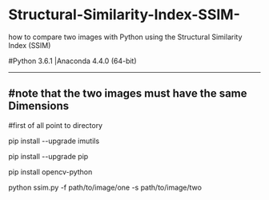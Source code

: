 # Structural-Similarity-Index-SSIM-
 how to compare two images with Python using the Structural Similarity Index (SSIM)

#Python 3.6.1 |Anaconda 4.4.0 (64-bit)

-------------------------------------------------------
#note that the two images must have the same Dimensions
-------------------------------------------------------


#first of all point to directory 

pip install --upgrade imutils

pip install --upgrade pip

pip install opencv-python

python ssim.py -f path/to/image/one -s path/to/image/two  

